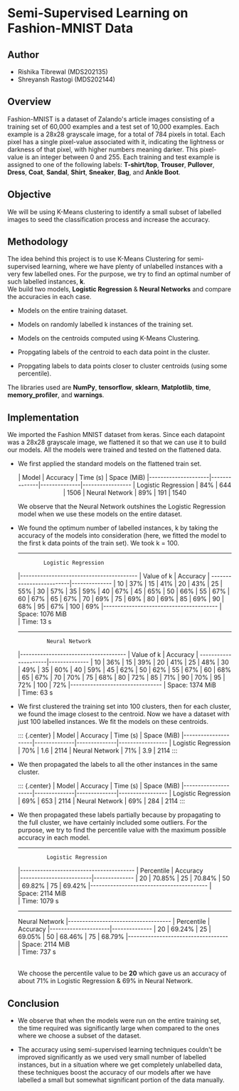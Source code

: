 # Semi-Supervised Learning on Fashion-MNIST Data

## Author
- Rishika Tibrewal (MDS202135)
- Shreyansh Rastogi (MDS202144)

## Overview

Fashion-MNIST is a dataset of Zalando's article images consisting of a
training set of 60,000 examples and a test set of 10,000 examples. Each
example is a 28x28 grayscale image, for a total of 784 pixels in total.
Each pixel has a single pixel-value associated with it, indicating the
lightness or darkness of that pixel, with higher numbers meaning darker.
This pixel-value is an integer between 0 and 255. Each training and test
example is assigned to one of the following labels: **T-shirt/top**,
**Trouser**, **Pullover**, **Dress**, **Coat**, **Sandal**, **Shirt**,
**Sneaker**, **Bag**, and **Ankle Boot**.

## Objective

We will be using K-Means clustering to identify a small subset of
labelled images to seed the classification process and increase the
accuracy.

## Methodology

The idea behind this project is to use K-Means Clustering for
semi-supervised learning, where we have plenty of unlabelled instances
with a very few labelled ones. For the purpose, we try to find an
optimal number of such labelled instances, **k**.\
We build two models, **Logistic Regression** & **Neural Networks** and
compare the accuracies in each case.

-   Models on the entire training dataset.

-   Models on randomly labelled k instances of the training set.

-   Models on the centroids computed using K-Means Clustering.

-   Propgating labels of the centroid to each data point in the cluster.

-   Propgating labels to data points closer to cluster centroids (using
    some percentile).

The libraries used are **NumPy**, **tensorflow**, **sklearn**,
**Matplotlib**, **time**, **memory_profiler**, and **warnings**.

## Implementation

We imported the Fashion MNIST dataset from keras. Since each datapoint
was a 28x28 grayscale image, we flattened it so that we can use it to
build our models. All the models were trained and tested on the
flattened data.

-   We first applied the standard models on the flattened train set.

    <p align='center'>
     |      Model          |   Accuracy   |   Time (s)   |    Space (MiB)
     |---------------------|--------------|--------------|-----------------
     | Logistic Regression |     84%      |     644      |      1506
     |   Neural Network    |     89%      |     191      |      1540
    </p>

    We observe that the Neural Network outshines the Logistic Regression
    model when we use these models on the entire dataset.

-   We found the optimum number of labelled instances, k by taking
    the accuracy of the models into consideration (here, we fitted the
    model to the first k data points of the train set). We took k =
    100.

    -------
                Logistic Regression  
    |-----------------------------------------
    |       Value of k         |   Accuracy
    | -------------------------|--------------
    |            10            |     37%
    |            15            |     41%
    |            20            |     43%
    |            25            |     55%
    |            30            |     57%
    |            35            |     59%
    |            40            |     67%
    |            45            |     65%
    |            50            |     66%
    |            55            |     67%
    |            60            |     67%
    |            65            |     67%
    |            70            |     69%
    |            75            |     69%
    |            80            |     69%
    |            85            |     69%
    |            90            |     68%
    |            95            |     67%
    |            100           |     69%
    |----------------------------------------
    |    Space: 1076 MiB     
    |    Time: 13 s       
        
    -------
                 Neural Network
    |-------------------------------------
    |       Value of k     |   Accuracy
    | ---------------------|--------------
    |          10          |     36%
    |          15          |     39%
    |          20          |     41%
    |          25          |     48%
    |          30          |     49%
    |          35          |     60%
    |          40          |     59%
    |          45          |     62%
    |          50          |     62%
    |          55          |     67%
    |          60          |     68%
    |          65          |     67%
    |          70          |     70%
    |          75          |     68%
    |          80          |     72%
    |          85          |     71%
    |          90          |     70%
    |          95          |     72%
    |          100         |     72%
    |--------------------------------
    |   Space: 1374 MiB  
    |   Time: 63 s     

-   We first clustered the training set into 100 clusters, then for each
    cluster, we found the image closest to the centroid. Now we have a
    dataset with just 100 labelled instances. We fit the models on these
    centroids.

    ::: {.center}
     |       Model         |    Accuracy  |    Time (s)  |    Space (MiB)
     |---------------------|--------------|--------------|-----------------
     | Logistic Regression |     70%      |     1.6      |      2114
     |   Neural Network    |     71%      |     3.9      |      2114
    :::

-   We then propagated the labels to all the other instances in the same
    cluster.

    ::: {.center}
     |        Model        |   Accuracy   |   Time (s)   |  Space (MiB)
     |---------------------|--------------|--------------|-----------------
     | Logistic Regression |     69%      |     653      |      2114
     |   Neural Network    |     69%      |     284      |      2114
    :::

-   We then propagated these labels partially because by propagating to
    the full cluster, we have certainly included some outliers. For the
    purpose, we try to find the percentile value with the maximum
    possible accuracy in each model.

     -------
                 Logistic Regression  
     |----------------------------------------
     |     Percentile          |   Accuracy  
     |-------------------------|--------------
     |           20            |    70.85%
     |           25            |    70.84%
     |           50            |    69.82%
     |           75            |    69.42%
     |----------------------------------------- 
     |   Space: 2114 MiB    
     |   Time: 1079 s      

     --------
      Neural Network 
     |------------------------------------
     |      Percentile     |   Accuracy
     |---------------------|--------------
     |         20          |    69.24%
     |         25          |    69.05%
     |         50          |    68.46%
     |         75          |    68.79%
     |-----------------------------------
     |  Space: 2114 MiB  
     |  Time: 737 s    

    \
    We choose the percentile value to be **20** which gave us an
    accuracy of about 71% in Logistic Regression & 69% in Neural
    Network.

## Conclusion

-   We observe that when the models were run on the entire training set,
    the time required was significantly large when compared to the ones
    where we choose a subset of the dataset.

-   The accuracy using semi-supervised learning techniques couldn't be
    improved significantly as we used very small number of labelled
    instances, but in a situation where we get completely unlabelled
    data, these techniques boost the accuracy of our models after we
    have labelled a small but somewhat significant portion of the data
    manually.
